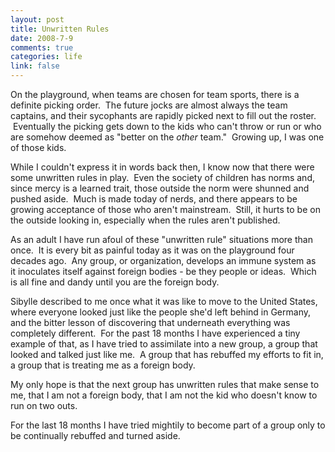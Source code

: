 ```yaml
--- 
layout: post
title: Unwritten Rules
date: 2008-7-9
comments: true
categories: life
link: false
---
```

On the playground, when teams are chosen for team sports, there is a definite picking order.  The future jocks are almost always the team captains, and their sycophants are rapidly picked next to fill out the roster.  Eventually the picking gets down to the kids who can't throw or run or who are somehow deemed as "better on the <em>other</em> team."  Growing up, I was one of those kids.  

While I couldn't express it in words back then, I know now that there were some unwritten rules in play.  Even the society of children has norms and, since mercy is a learned trait, those outside the norm were shunned and pushed aside.  Much is made today of nerds, and there appears to be growing acceptance of those who aren't mainstream.  Still, it hurts to be on the outside looking in, especially when the rules aren't published.

As an adult I have run afoul of these "unwritten rule" situations more than once.  It is every bit as painful today as it was on the playground four decades ago.  Any group, or organization, develops an immune system as it inoculates itself against foreign bodies - be they people or ideas.  Which is all fine and dandy until you are the foreign body.  

Sibylle described to me once what it was like to move to the United States, where everyone looked just like the people she'd left behind in Germany, and the bitter lesson of discovering that underneath everything was completely different.  For the past 18 months I have experienced a tiny example of that, as I have tried to assimilate into a new group, a group that looked and talked just like me.  A group that has rebuffed my efforts to fit in, a group that is treating me as a foreign body.

My only hope is that the next group has unwritten rules that make sense to me, that I am not a foreign body, that I am not the kid who doesn't know to run on two outs.

For the last 18 months I have tried mightily to become part of a group only to be continually rebuffed and turned aside.  
